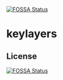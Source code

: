 [![FOSSA Status](https://app.fossa.io/api/projects/git%2Bgithub.com%2Fzdog234%2Fkeylayers.svg?type=shield)](https://app.fossa.io/projects/git%2Bgithub.com%2Fzdog234%2Fkeylayers?ref=badge_shield)

# keylayers

## License
[![FOSSA Status](https://app.fossa.io/api/projects/git%2Bgithub.com%2Fzdog234%2Fkeylayers.svg?type=large)](https://app.fossa.io/projects/git%2Bgithub.com%2Fzdog234%2Fkeylayers?ref=badge_large)